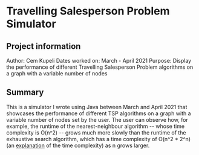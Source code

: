 # Travelling Salesperson Problem Simulator
## Project information

Author: Cem Kupeli
Dates worked on: March - April 2021
Purpose: Display the performance of different Travelling Salesperson Problem algorithms on a graph with a variable number of nodes

## Summary

This is a simulator I wrote using Java between March and April 2021 that showcases the performance of different TSP algorithms on a graph with a variable number of nodes set by the user. The user can observe how, for example, the runtime of the nearest-neighbour algorithm -- whose time complexity is O(n^2) -- grows much more slowly than the runtime of the exhaustive search algorithm, which has a time complexity of O(n^2 * 2^n) (an [explanation](https://www.geeksforgeeks.org/travelling-salesman-problem-set-1/) of the time complexity) as n grows larger.
